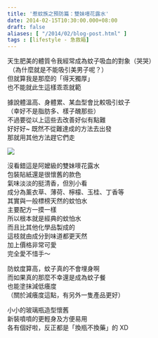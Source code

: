 ```yaml
---
title: '惹蚊族之預防篇：雙妹嚜花露水'
date: 2014-02-15T10:30:00.000+08:00
draft: false
aliases: [ "/2014/02/blog-post.html" ]
tags : [lifestyle - 急救箱]
---
```


天生肥美的體質令我經常成為蚊子吸血的對象（哭哭）  
 （為什麼就是不能吸引美男子呢？）   
但就算我是那麼的「得天獨厚」   
也不能就此生這樣乖乖就範     
  
據說體溫高、身體累、某血型會比較吸引蚊子   
（幸好不是脂肪多、樣子醜那些）   
不過要從以上這些去改善好似有點難   
好好好~ 既然不從難達成的方法去出發   
那就用其他方法趕它們走     

[![](https://2.bp.blogspot.com/-DRSv8kqfvVk/XC4N9fwG-0I/AAAAAAAAD5E/PMQC8Nqm0VY7rp90AONRKKLA9h-HmtQKwCLcBGAs/s640/85.jpg)](https://2.bp.blogspot.com/-DRSv8kqfvVk/XC4N9fwG-0I/AAAAAAAAD5E/PMQC8Nqm0VY7rp90AONRKKLA9h-HmtQKwCLcBGAs/s1600/85.jpg)

沒看錯這是阿嬤級的雙妹嘜花露水   
包裝貼紙還是很懷舊的款色   
氣味淡淡的挺清香，但別小看   
成分為薰衣草、薄荷、檸檬、玉桂、丁香等   
其實與一般標榜天然的蚊怕水  
主要配方一摸一樣   
所以根本就是經典的蚊怕水   
而且比其他化學品製成的   
這枝就由成分到味道都更天然   
加上價格非常可愛   
完全愛不惜手～     
  
防蚊度算高，蚊子真的不會埋身啊   
而如果真的那麼不幸還是成為蚊子餐   
也能塗抹減低癢度   
（關於減癢度這點，有另外一隻產品更好）     
  
小小的玻璃瓶造型懷舊   
新裝噴噴的更輕身及方便易用   
各有個好啦，反正都是「換瓶不換藥」的 XD